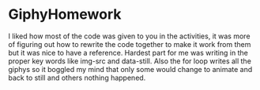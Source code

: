 # GiphyHomework
I liked how most of the code was given to you in the activities, it was more of figuring out how to rewrite the code together to make it work from them but it was nice to have a reference. Hardest part for me was writing in the proper key words like img-src and data-still. Also the for loop writes all the giphys so it boggled my mind that only some would change to animate and back to still and others nothing happened.
